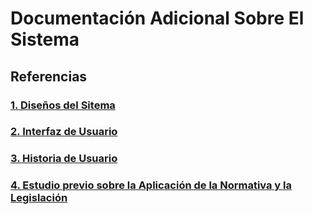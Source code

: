 # Documentación Adicional Sobre El Sistema
## Referencias
<div>

  <h3><a href="https://github.com/AcoranGonzalezMoray/TFT-SistemaGestionLogisticaMultiplataforma/tree/main/Documentation/Designs">1. Diseños del Sitema</a></h3>
  <h3><a href="https://github.com/AcoranGonzalezMoray/TFT-SistemaGestionLogisticaMultiplataforma/tree/main/Documentation/User%20Interface">2. Interfaz de Usuario</a></h3>
  <h3><a href="https://github.com/AcoranGonzalezMoray/TFT-SistemaGestionLogisticaMultiplataforma/tree/main/Documentation/User%20stories">3. Historia de Usuario</a></h3>
  <h3><a href="https://github.com/AcoranGonzalezMoray/TFT-SistemaGestionLogisticaMultiplataforma/tree/main/Documentation/Previous%20study%20on%20the%20application%20of%20regulations%20and%20legislation">4. Estudio previo sobre la Aplicación de la Normativa y la Legislación</a></h3>
 
</div>
